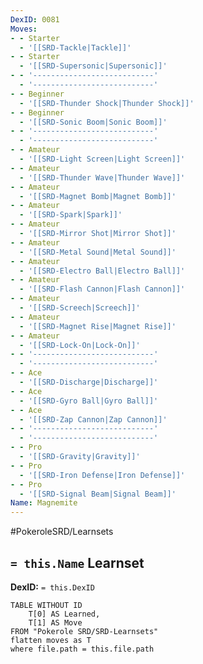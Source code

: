 ```yaml
---
DexID: 0081
Moves:
- - Starter
  - '[[SRD-Tackle|Tackle]]'
- - Starter
  - '[[SRD-Supersonic|Supersonic]]'
- - '---------------------------'
  - '---------------------------'
- - Beginner
  - '[[SRD-Thunder Shock|Thunder Shock]]'
- - Beginner
  - '[[SRD-Sonic Boom|Sonic Boom]]'
- - '---------------------------'
  - '---------------------------'
- - Amateur
  - '[[SRD-Light Screen|Light Screen]]'
- - Amateur
  - '[[SRD-Thunder Wave|Thunder Wave]]'
- - Amateur
  - '[[SRD-Magnet Bomb|Magnet Bomb]]'
- - Amateur
  - '[[SRD-Spark|Spark]]'
- - Amateur
  - '[[SRD-Mirror Shot|Mirror Shot]]'
- - Amateur
  - '[[SRD-Metal Sound|Metal Sound]]'
- - Amateur
  - '[[SRD-Electro Ball|Electro Ball]]'
- - Amateur
  - '[[SRD-Flash Cannon|Flash Cannon]]'
- - Amateur
  - '[[SRD-Screech|Screech]]'
- - Amateur
  - '[[SRD-Magnet Rise|Magnet Rise]]'
- - Amateur
  - '[[SRD-Lock-On|Lock-On]]'
- - '---------------------------'
  - '---------------------------'
- - Ace
  - '[[SRD-Discharge|Discharge]]'
- - Ace
  - '[[SRD-Gyro Ball|Gyro Ball]]'
- - Ace
  - '[[SRD-Zap Cannon|Zap Cannon]]'
- - '---------------------------'
  - '---------------------------'
- - Pro
  - '[[SRD-Gravity|Gravity]]'
- - Pro
  - '[[SRD-Iron Defense|Iron Defense]]'
- - Pro
  - '[[SRD-Signal Beam|Signal Beam]]'
Name: Magnemite
---
```


#PokeroleSRD/Learnsets

## `= this.Name` Learnset

**DexID:** `= this.DexID`

```dataview
TABLE WITHOUT ID
    T[0] AS Learned,
    T[1] AS Move
FROM "Pokerole SRD/SRD-Learnsets"
flatten moves as T
where file.path = this.file.path
```
